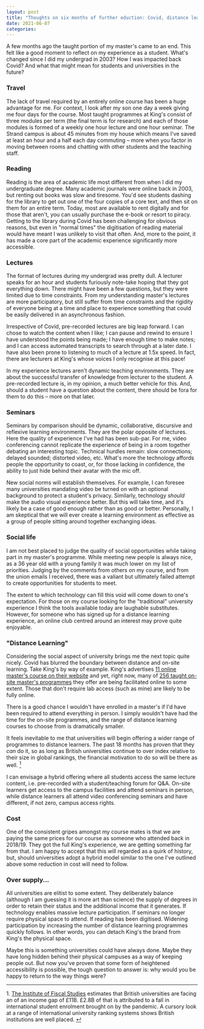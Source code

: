 ```yaml
---
layout: post
title: "Thoughts on six months of further eduction: Covid, distance learning and degree supply"
date: 2021-06-07
categories:
---
```

A few months ago the taught portion of my master's came to an end. This felt like a good moment to reflect on my experience as a student. What's changed since I did my undergrad in 2003? How I was impacted back Covid? And what that might mean for students and universities in the future?

### Travel

The lack of travel required by an entirely online course has been a huge advantage for me. For context, I look after my son one day a week giving me four days for the course. Most taught programmes at King's consist of three modules per term (the final term is for research) and each of those modules is formed of a weekly one hour lecture and one hour seminar. The Strand campus is about 45 minutes from my house which means I've saved at least an hour and a half each day commuting – more when you factor in moving between rooms and chatting with other students and the teaching staff.

### Reading

Reading is the area of academic life most different from when I did my undergraduate degree. Many academic journals were online back in 2003, but renting out books was slow and tiresome. You'd see students dashing for the library to get out one of the four copies of a core text, and then sit on them for an entire term. Today, most are available to rent digitally and for those that aren't, you can usually purchase the e-book or resort to piracy. Getting to the library during Covid has been challenging for obvious reasons, but even in "normal times" the digitisation of reading material would have meant I was unlikely to visit that often. And, more to the point, it has made a core part of the academic experience significantly more accessible.

### Lectures

The format of lectures during my undergrad was pretty dull. A lecturer speaks for an hour and students furiously note-take hoping that they got everything down. There might have been a few questions, but they were limited due to time constraints. From my understanding master's lectures are more participatory, but still suffer from time constraints and the rigidity of everyone being at a time and place to experience something that could be easily delivered in an asynchronous fashion.

Irrespective of Covid, pre-recorded lectures are big leap forward. I can chose to watch the content when I like; I can pause and rewind to ensure I have understood the points being made; I have enough time to make notes; and I can access automated transcripts to search through at a later date. I have also been prone to listening to much of a lecture at 1.5x speed. In fact, there are lecturers at King's whose voices I only recognise at this pace!

In my experience lectures aren't dynamic teaching environments. They are about the successful transfer of knowledge from lecturer to the student. A pre-recorded lecture is, in my opinion, a much better vehicle for this. And, should a student have a question about the content, there should be fora for them to do this – more on that later.

### Seminars

Seminars by comparison should be dynamic, collaborative, discursive and reflexive learning environments. They are the polar opposite of lectures. Here the quality of experience I've had has been sub-par. For me, video conferencing cannot replicate the experience of being in a room together debating an interesting topic. Technical hurdles remain: slow connections; delayed sounded; distorted video, etc. What's more the technology affords people the opportunity to coast, or, for those lacking in confidence, the ability to just hide behind their avatar with the mic off.

New social norms will establish themselves. For example, I can foresee many universities mandating video be turned on with an optional background to protect a student's privacy. Similarly, technology *should* make the audio visual experience better. But this will take time, and it's likely be a case of good enough rather than as good or better. Personally, I am skeptical that we will ever create a learning environment as effective as a group of people sitting around together exchanging ideas.

### Social life

I am not best placed to judge the quality of social opportunities while taking part in my master's programme. While meeting new people is always nice, as a 36 year old with a young family it was much lower on my list of priorities. Judging by the comments from others on my course, and from the union emails I received, there was a valiant but ultimately failed attempt to create opportunities for students to meet.

The extent to which technology can fill this void will come down to one's expectation. For those on my course looking for the "traditional" university experience I think the tools available today are laughable substitutes. However, for someone who has signed up for a distance learning experience, an online club centred around an interest may prove quite enjoyable.

### "Distance Learning"

Considering the social aspect of university brings me the next topic quite nicely. Covid has blurred the boundary between distance and on-site learning. Take King's by way of example. King's advertises [11 online master's course on their website](https://www.kcl.ac.uk/online/online-masters-courses) and yet, right now, many of [256 taught on-site master's programmes](https://www.kcl.ac.uk/search/courses?level=postgraduate-taught) they offer are being facilitated online to some extent. Those that don't require lab access (such as mine) are likely to be fully online.

There is a good chance I wouldn't have enrolled in a master's if I'd have been required to attend everything in person. I simply wouldn't have had the time for the on-site programmes, and the range of distance learning courses to choose from is dramatically smaller.

It feels inevitable to me that universities will begin offering a wider range of programmes to distance learners. The past 18 months has proven that they *can* do it, so as long as British universities continue to over index relative to their size in global rankings, the financial motivation to do so will be there as well. <a id="ref1" href="#ftn1"><sup>1</sup></a>

I can envisage a hybrid offering where all students access the same lecture content, i.e. pre-recorded with a student/teaching forum for Q&A. On-site learners get access to the campus facilities and attend seminars in person, while distance learners all attend video conferencing seminars and have different, if not zero, campus access rights.

### Cost

One of the consistent gripes amongst my course mates is that we are paying the same prices for our course as someone who attended back in 2018/19. They got the full King's experience, we are getting something far from that. I am happy to accept that this will regarded as a quirk of history, but, should universities adopt a hybrid model similar to the one I've outlined above some reduction in cost will need to follow.

### Over supply...

All universities are elitist to some extent. They deliberately balance (although I am guessing it is more art than science) the supply of degrees in order to retain their status and the additional income that it generates. If technology enables massive lecture participation. If seminars no longer require physical space to attend. If reading has been digitised. Widening participation by increasing the number of distance learning programmes quickly follows. In other words, you can detach King's the brand from King's the physical space.

Maybe this is something universities could have always done. Maybe they have long hidden behind their physical campuses as a way of keeping people out. But now you've proven that some form of heightened accessibility is possible, the tough question to answer is: why would you be happy to return to the way things were?

---

<p id="ftn1">1. <a href="https://www.ifs.org.uk/uploads/BN300-Will-universities-need-bailout-survive-COVID-19-crisis-1.pdf">The Institute of Fiscal Studies</a> estimates that British universities are facing an of an income gap of £11B. £2.8B of that is attributed to a fall in international student enrolment brought on by the pandemic. A cursory look at a range of international university ranking systems shows British institutions are well placed. <a href="#ref1">↵</a>
